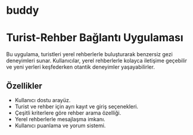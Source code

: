 # buddy

# Turist-Rehber Bağlantı Uygulaması

Bu uygulama, turistleri yerel rehberlerle buluşturarak benzersiz gezi deneyimleri sunar. Kullanıcılar, yerel rehberlerle kolayca iletişime geçebilir ve yeni yerleri keşfederken otantik deneyimler yaşayabilirler.

## Özellikler

- Kullanıcı dostu arayüz.
- Turist ve rehber için ayrı kayıt ve giriş seçenekleri.
- Çeşitli kriterlere göre rehber arama özelliği.
- Yerel rehberlerle mesajlaşma imkanı.
- Kullanıcı puanlama ve yorum sistemi.
